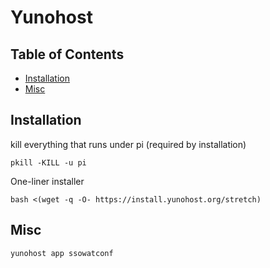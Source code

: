 # Yunohost

## Table of Contents

* [Installation](#installation)
* [Misc](#misc)

## Installation

kill everything that runs under pi (required by installation)

```shell
pkill -KILL -u pi
```

One-liner installer

```shell
bash <(wget -q -O- https://install.yunohost.org/stretch)
```

## Misc

```shell
yunohost app ssowatconf
```
